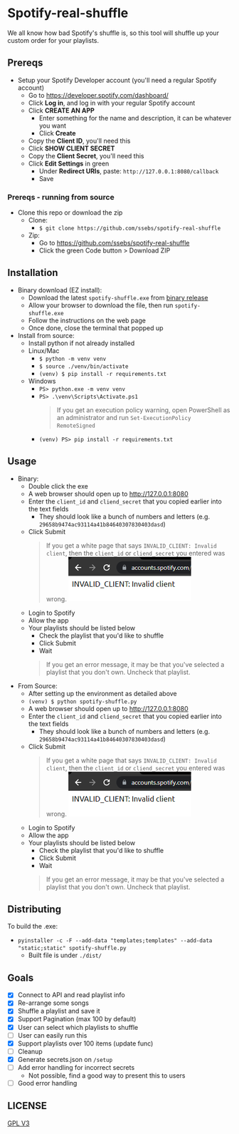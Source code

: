 # Spotify-real-shuffle

We all know how bad Spotify's shuffle is, so this tool will shuffle up your custom order for your playlists.

## Prereqs
- Setup your Spotify Developer account (you'll need a regular Spotify account)
    - Go to https://developer.spotify.com/dashboard/
    - Click **Log in**, and log in with your regular Spotify account
    - Click **CREATE AN APP**
        - Enter something for the name and description, it can be whatever you want
        - Click **Create**
    - Copy the **Client ID**, you'll need this
    - Click **SHOW CLIENT SECRET**
    - Copy the **Client Secret**, you'll need this
    - Click **Edit Settings** in green
        - Under **Redirect URIs**, paste: `http://127.0.0.1:8080/callback`
        - Save
### Prereqs - running from source
- Clone this repo or download the zip
    - Clone:
        - `$ git clone https://github.com/ssebs/spotify-real-shuffle`
    - Zip:
        - Go to https://github.com/ssebs/spotify-real-shuffle
        - Click the green Code button > Download ZIP


## Installation
- Binary download (EZ install):
    - Download the latest `spotify-shuffle.exe` from [binary release](https://github.com/ssebs/spotify-real-shuffle/releases/)
    - Allow your browser to download the file, then run `spotify-shuffle.exe`
    - Follow the instructions on the web page
    - Once done, close the terminal that popped up
- Install from source:
    - Install python if not already installed 
    - Linux/Mac
        - `$ python -m venv venv`
        - `$ source ./venv/bin/activate` 
        - `(venv) $ pip install -r requirements.txt`
    - Windows
        - `PS> python.exe -m venv venv`
        - `PS> .\venv\Scripts\Activate.ps1`
            > If you get an execution policy warning, open PowerShell as an administrator and run `Set-ExecutionPolicy RemoteSigned`
        - `(venv) PS> pip install -r requirements.txt`

## Usage
- Binary:
    - Double click the exe 
    - A web browser should open up to http://127.0.0.1:8080
    - Enter the `client_id` and `cliend_secret` that you copied earlier into the text fields
        - They should look like a bunch of numbers and letters (e.g. `29658b9474ac93114a41b84640307830403dasd`)
    - Click Submit
        > If you get a white page that says `INVALID_CLIENT: Invalid client`, then the `client_id` or `cliend_secret` you entered was wrong.
        ![invalid-client.png](./img/invalid-client.png)
    - Login to Spotify
    - Allow the app
    - Your playlists should be listed below
        - Check the playlist that you'd like to shuffle
        - Click Submit
        - Wait
        > If you get an error message, it may be that you've selected a playlist that you don't own. Uncheck that playlist.
- From Source:
    - After setting up the environment as detailed above
    - `(venv) $ python spotify-shuffle.py`
    - A web browser should open up to http://127.0.0.1:8080
    - Enter the `client_id` and `cliend_secret` that you copied earlier into the text fields
        - They should look like a bunch of numbers and letters (e.g. `29658b9474ac93114a41b84640307830403dasd`)
    - Click Submit
        > If you get a white page that says `INVALID_CLIENT: Invalid client`, then the `client_id` or `cliend_secret` you entered was wrong.
        ![invalid-client.png](./img/invalid-client.png)
    - Login to Spotify
    - Allow the app
    - Your playlists should be listed below
        - Check the playlist that you'd like to shuffle
        - Click Submit
        - Wait
        > If you get an error message, it may be that you've selected a playlist that you don't own. Uncheck that playlist.

## Distributing
To build the .exe:
- `pyinstaller -c -F --add-data "templates;templates" --add-data "static;static" spotify-shuffle.py`
    - Built file is under `./dist/`

## Goals
- [x] Connect to API and read playlist info
- [X] Re-arrange some songs
- [X] Shuffle a playlist and save it
- [x] Support Pagination (max 100 by default)
- [x] User can select which playlists to shuffle
- [ ] User can easily run this
- [x] Support playlists over 100 items (update func)
- [ ] Cleanup
- [x] Generate secrets.json on `/setup`
- [ ] Add error handling for incorrect secrets
    - Not possible, find a good way to present this to users
- [ ] Good error handling

## LICENSE
[GPL V3](./LICENSE)
